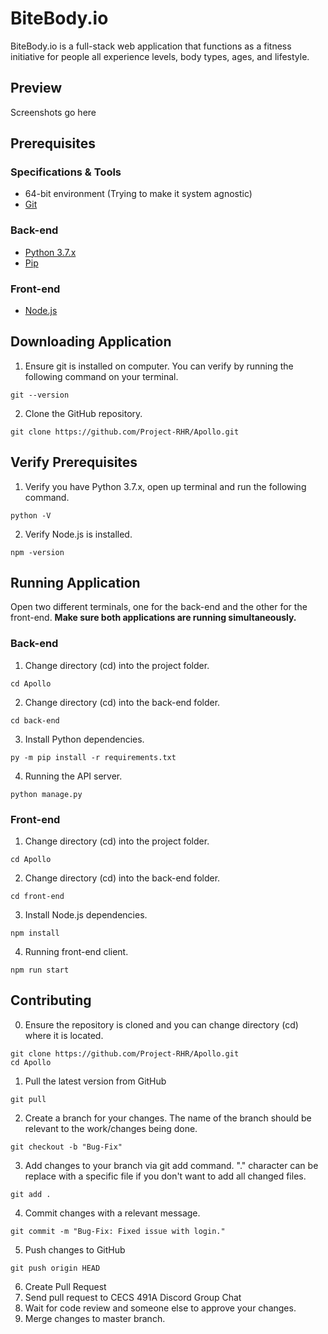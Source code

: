 # BiteBody.io

BiteBody.io is a full-stack web application that functions as a fitness initiative for people all experience levels, body types, ages, and lifestyle.

## Preview

Screenshots go here

## Prerequisites

### Specifications & Tools
* 64-bit environment (Trying to make it system agnostic)
* [Git](https://git-scm.com/downloads)

### Back-end
* [Python 3.7.x](https://www.python.org/downloads/)
* [Pip](https://pip.pypa.io/en/stable/installing/)

### Front-end
* [Node.js](https://nodejs.org/en/)

## Downloading Application

1. Ensure git is installed on computer. You can verify by running the following command on your terminal.
```
git --version
```
2. Clone the GitHub repository.
```
git clone https://github.com/Project-RHR/Apollo.git
```

##  Verify Prerequisites

1. Verify you have Python 3.7.x, open up terminal and run the following command.
```
python -V
```
2. Verify Node.js is installed.
```
npm -version
```

## Running Application

Open two different terminals, one for the back-end and the other for the front-end. **Make sure both applications are running simultaneously.**

### Back-end
1. Change directory (cd) into the project folder.
```
cd Apollo
```
2. Change directory (cd) into the back-end folder.
```
cd back-end
```
3. Install Python dependencies.
```
py -m pip install -r requirements.txt
```
4. Running the API server.
```
python manage.py
```

### Front-end
1. Change directory (cd) into the project folder.
```
cd Apollo
```
2. Change directory (cd) into the back-end folder.
```
cd front-end
```
3. Install Node.js dependencies. 
```
npm install
```
4. Running front-end client.
```
npm run start
```

## Contributing

0. Ensure the repository is cloned and you can change directory (cd) where it is located.
```
git clone https://github.com/Project-RHR/Apollo.git
cd Apollo
```
1. Pull the latest version from GitHub
```
git pull
```
2. Create a branch for your changes. The name of the branch should be relevant to the work/changes being done.
```
git checkout -b "Bug-Fix"
```
3. Add changes to your branch via git add command. "." character can be replace with a specific file if you don't want to add all changed files.
```
git add .
```
4. Commit changes with a relevant message.
```
git commit -m "Bug-Fix: Fixed issue with login."
```
5. Push changes to GitHub
```
git push origin HEAD
```
6. Create Pull Request
7. Send pull request to CECS 491A Discord Group Chat
8. Wait for code review and someone else to approve your changes.
9. Merge changes to master branch.

